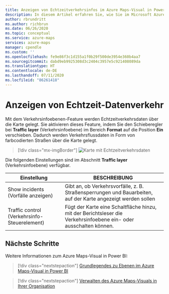 ```yaml
---
title: Anzeigen von Echtzeitverkehrsinfos im Azure Maps-Visual in Power BI | Microsoft Azure Maps
description: In diesem Artikel erfahren Sie, wie Sie im Microsoft Azure Maps-Visual für Power BI Echtzeitverkehrsinfos anzeigen.
author: rbrundritt
ms.author: richbrun
ms.date: 06/26/2020
ms.topic: conceptual
ms.service: azure-maps
services: azure-maps
manager: cpendle
ms.custom: ''
ms.openlocfilehash: fe9e86f3c1d155a1f0b29f500de3954e360b4aa7
ms.sourcegitcommit: dabd9eb9925308d3c2404c3957e5c921408089da
ms.translationtype: HT
ms.contentlocale: de-DE
ms.lasthandoff: 07/11/2020
ms.locfileid: "86261418"
---
```

# <a name="show-real-time-traffic"></a>Anzeigen von Echtzeit-Datenverkehr

Mit dem Verkehrsinfoebenen-Feature werden Echtzeitverkehrsdaten über die Karte gelegt. Sie aktivieren dieses Feature, indem Sie den Schieberegler bei **Traffic layer** (Verkehrsinfoebene) im Bereich **Format** auf die Position **Ein** verschieben. Dadurch werden Verkehrsflussdaten in Form von farbcodierten Straßen über die Karte gelegt.

> [!div class="mx-imgBorder"]
> ![Karte mit Echtzeitverkehrsdaten](media/power-bi-visual/traffic-layer.png)

Die folgenden Einstellungen sind im Abschnitt **Traffic layer** (Verkehrsinfoebene) verfügbar.

| Einstellung         | BESCHREIBUNG    |
|-----------------|----------------|
| Show incidents (Vorfälle anzeigen)  | Gibt an, ob Verkehrsvorfälle, z. B. Straßensperrungen und Bauarbeiten, auf der Karte angezeigt werden sollen |
| Traffic control (Verkehrsinfo-Steuerelement) | Fügt der Karte eine Schaltfläche hinzu, mit der Berichtsleser die Verkehrsinfoebene ein- oder ausschalten können.  |

## <a name="next-steps"></a>Nächste Schritte

Weitere Informationen zum Azure Maps-Visual in Power BI:

> [!div class="nextstepaction"]
> [Grundlegendes zu Ebenen im Azure Maps-Visual in Power BI](power-bi-visual-understanding-layers.md)

> [!div class="nextstepaction"]
> [Verwalten des Azure Maps-Visuals in Ihrer Organisation](power-bi-visual-manage-access.md)
